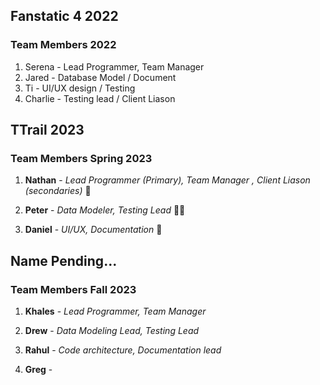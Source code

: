## Fanstatic 4 2022

### Team Members 2022

1. Serena - Lead Programmer, Team Manager
2. Jared - Database Model / Document
3. Ti - UI/UX design / Testing
4. Charlie - Testing lead / Client Liason

## TTrail 2023

### Team Members Spring 2023

1. **Nathan** - _Lead Programmer (Primary), Team Manager , Client Liason (secondaries)_ :ghost:

2. **Peter** - _Data Modeler, Testing Lead_ :mage_man:

3. **Daniel** - _UI/UX, Documentation_ :bat:

## Name Pending...

### Team Members Fall 2023

1. **Khales** - _Lead Programmer, Team Manager_

2. **Drew** - _Data Modeling Lead, Testing Lead_

3. **Rahul** - _Code architecture, Documentation lead_

4. **Greg** - 
